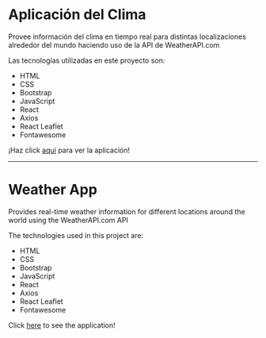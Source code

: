 # Aplicación del Clima

Provee información del clima en tiempo real para distintas localizaciones alrededor del mundo haciendo uso de la API de WeatherAPI.com

Las tecnologías utilizadas en este proyecto son:

<ul>
  <li>HTML</li>
  <li>CSS</li>
  <li>Bootstrap</li>
  <li>JavaScript</li>
  <li>React</li>
  <li>Axios</li>
  <li>React Leaflet</li>
  <li>Fontawesome</li>
</ul>
  
¡Haz click [aquí](https://pabloyamakata.github.io/weather-app/) para ver la aplicación!

---

# Weather App

Provides real-time weather information for different locations around the world using the WeatherAPI.com API

The technologies used in this project are:

<ul>
  <li>HTML</li>
  <li>CSS</li>
  <li>Bootstrap</li>
  <li>JavaScript</li>
  <li>React</li>
  <li>Axios</li>
  <li>React Leaflet</li>
  <li>Fontawesome</li>
</ul>

Click [here](https://pabloyamakata.github.io/weather-app/) to see the application!

